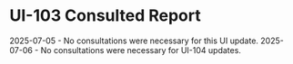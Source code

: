 # UI-103 Consulted Report

2025-07-05 - No consultations were necessary for this UI update.
2025-07-06 - No consultations were necessary for UI-104 updates.
